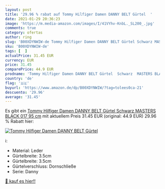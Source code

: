 ```yaml
---
layout: post
title: '29.96 % rabat auf Tommy Hilfiger Damen DANNY BELT Gürtel  '
date: 2021-01-29 20:36:23
image: 'https://m.media-amazon.com/images/I/41VYhv-KnbL._SL200_.jpg'
comments: true
category: ofertas
author: ring
slug: 'B00XDYNWIW-de Tommy Hilfiger Damen DANNY BELT Gürtel Schwarz MASTERS...'
sku: 'B00XDYNWIW-de'
tags: [  ]
actualPrice: 31.45 EUR
currency: EUR
price: 31.45
comparePrice: 44.9 EUR
prodname: 'Tommy Hilfiger Damen DANNY BELT Gürtel  Schwarz  MASTERS BLACK 017   95 cm'
country: 'de'
flag: '🇩🇪'
buyurl: 'https://www.amazon.de/dp/B00XDYNWIW/?tag=tolees0ca-21'
descuento: '29.96'
average: '31.45'
---
```


Es gibt ein [Tommy Hilfiger Damen DANNY BELT Gürtel  Schwarz  MASTERS BLACK 017   95 cm](https://www.amazon.de/dp/B00XDYNWIW/?tag=tolees0ca-21) mit aktuellem Preis 31.45 EUR (original: 44.9 EUR) 29.96 % Rabatt hier:

[![Tommy Hilfiger Damen DANNY BELT Gürtel  ](https://m.media-amazon.com/images/I/41VYhv-KnbL._SL200_.jpg)](https://www.amazon.de/dp/B00XDYNWIW/?tag=tolees0ca-21)

ℹ️:

- Material: Leder
- Gürtelbreite: 3.5cm
- Gürtelbreite: 3.5cm
- Gürtelverschluss: Dornschließe
- Serie: Danny

[🛒 kauf es hier!!](https://www.amazon.de/dp/B00XDYNWIW/?tag=tolees0ca-21)
